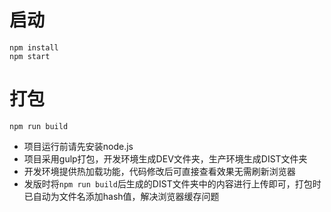 # 启动
```
npm install
npm start
```

# 打包
```
npm run build
```

+ 项目运行前请先安装node.js
+ 项目采用gulp打包，开发环境生成DEV文件夹，生产环境生成DIST文件夹
+ 开发环境提供热加载功能，代码修改后可直接查看效果无需刷新浏览器
+ 发版时将``npm run build``后生成的DIST文件夹中的内容进行上传即可，打包时已自动为文件名添加hash值，解决浏览器缓存问题
